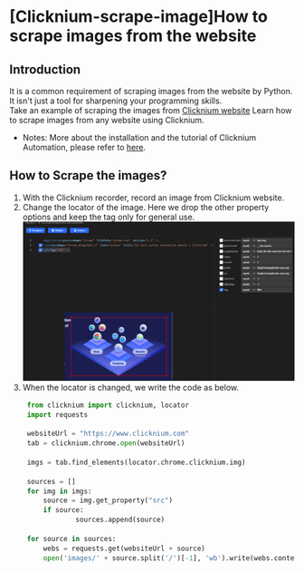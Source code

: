 # [Clicknium-scrape-image]How to scrape images from the website

## Introduction
It is a common requirement of scraping images from the website by Python.  
It isn't just a tool for sharpening your programming skills.  
Take an example of scraping the images from [Clicknium website](https://www.clicknium.com)
Learn how to scrape images from any website using Clicknium.

- Notes: More about the installation and the tutorial of Clicknium Automation, please refer to [here](https://www.clicknium.com/documents).

## How to Scrape the images?
1. With the Clicknium recorder, record an image from Clicknium website.
2. Change the locator of the image. Here we drop the other property options and keep the tag only for general use.
![record](./img/clicknium-img.png) 
3. When the locator is changed, we write the code as below.
   ```python
    from clicknium import clicknium, locator
    import requests

    websiteUrl = "https://www.clicknium.com"
    tab = clicknium.chrome.open(websiteUrl)

    imgs = tab.find_elements(locator.chrome.clicknium.img)

    sources = []
    for img in imgs:
        source = img.get_property("src")
        if source:
                sources.append(source)

    for source in sources:
        webs = requests.get(websiteUrl + source)
        open('images/' + source.split('/')[-1], 'wb').write(webs.content)
   ```
